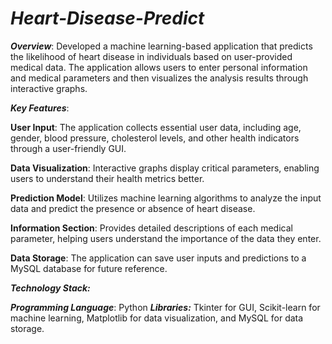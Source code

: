 # _Heart-Disease-Predict_

_**Overview**_: Developed a machine learning-based application that predicts the likelihood of heart disease in individuals based on user-provided medical data. The application allows users to enter personal information and medical parameters and then visualizes the analysis results through interactive graphs.

_**Key Features**_:

**User Input**: The application collects essential user data, including age, gender, blood pressure, cholesterol levels, and other health indicators through a user-friendly GUI.

**Data Visualization**: Interactive graphs display critical parameters, enabling users to understand their health metrics better.

**Prediction Model**: Utilizes machine learning algorithms to analyze the input data and predict the presence or absence of heart disease.

**Information Section**: Provides detailed descriptions of each medical parameter, helping users understand the importance of the data they enter.

**Data Storage**: The application can save user inputs and predictions to a MySQL database for future reference.

_**Technology Stack:**_

_**Programming Language**_: Python
_**Libraries:**_ Tkinter for GUI, Scikit-learn for machine learning, Matplotlib for data visualization, and MySQL for data storage.
